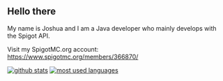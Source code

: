 ## Hello there

My name is Joshua and I am a Java developer who mainly develops with the Spigot API.

Visit my SpigotMC.org account: https://www.spigotmc.org/members/366870/

[![github stats](https://github-readme-stats.vercel.app/api?username=Jochyoua&show_icons=true&title_color=fff&icon_color=79ff97&text_color=9f9f9f&bg_color=151515&count_private=true)](https://github.com/anuraghazra/github-readme-stats)
[![most used languages](https://github-readme-stats.vercel.app/api/top-langs/?username=Jochyoua&layout=compact&show_icons=true&title_color=fff&icon_color=79ff97&text_color=9f9f9f&bg_color=151515&count_private=true)](https://github.com/anuraghazra/github-readme-stats)

